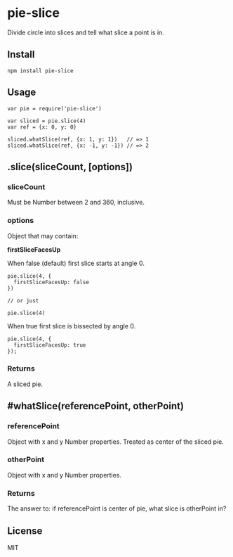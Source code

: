 # pie-slice

Divide circle into slices and tell what slice a point is in.

## Install

    npm install pie-slice

## Usage

```
var pie = require('pie-slice')

var sliced = pie.slice(4)
var ref = {x: 0, y: 0}

sliced.whatSlice(ref, {x: 1, y: 1})   // => 1
sliced.whatSlice(ref, {x: -1, y: -1}) // => 2
```

## .slice(sliceCount, [options])

### sliceCount

Must be Number between 2 and 360, inclusive.

### options

Object that may contain:

**firstSliceFacesUp**

When false (default) first slice starts at angle 0.

```
pie.slice(4, {
  firstSliceFacesUp: false
})

// or just

pie.slice(4)
```

When true first slice is bissected by angle 0.

```
pie.slice(4, {
  firstSliceFacesUp: true
});
```

### Returns

A sliced pie.

## #whatSlice(referencePoint, otherPoint)

### referencePoint

Object with x and y Number properties. Treated as center of the sliced pie.

### otherPoint

Object with x and y Number properties.

### Returns

The answer to: if referencePoint is center of pie, what slice is otherPoint in?

## License

MIT